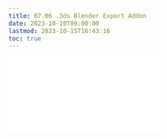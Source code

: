 ```yaml
---
title: 07.06 .3ds Blender Export Addon
date: 2023-10-10T09:00:00
lastmod: 2023-10-15T16:43:16
toc: true
---
```


![Link to included file content](../../../../3d-modeling/blender/blender-3ds-export-addon.md)
